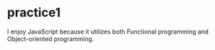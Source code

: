 # practice1

I enjoy JavaScript because it utilizes both Functional programming and Object-oriented programming.

